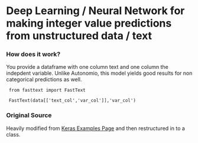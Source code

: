 # Deep Learning / Neural Network for making integer value predictions from unstructured data / text

### How does it work? 

You provide a dataframe with one column text and one column the indepdent variable. Unlike Autonomio, this model yields good results for non categorical predictions as well. 

     from fasttext import FastText
     
     FastText(data[['text_col','var_col']],'var_col')

### Original Source 

Heavily modified from [Keras Examples Page](https://github.com/fchollet/keras/blob/master/examples/imdb_fasttext.py) and then restructured in to a class. 
